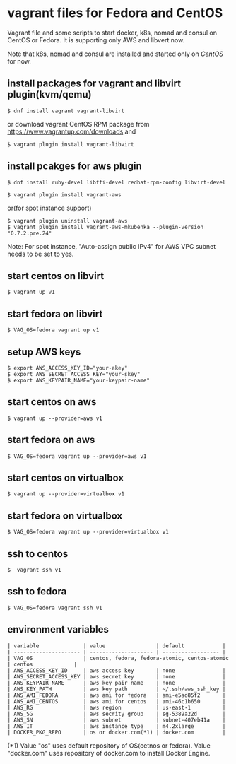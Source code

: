 # vagrant files for Fedora and CentOS

Vagrant file and some scripts to start docker, k8s, nomad and consul
on CentOS or Fedora.
It is supporting only AWS and libvert now.

Note that k8s, nomad and consul are installed and started
only on *CentOS* for now.

## install packages for vagrant and libvirt plugin(kvm/qemu)

```
$ dnf install vagrant vagrant-libvirt
```
  or download vagrant CentOS RPM package from https://www.vagrantup.com/downloads and
```
$ vagrant plugin install vagrant-libvirt
```


## install pcakges for aws plugin

```
$ dnf install ruby-devel libffi-devel redhat-rpm-config libvirt-devel
```

```
$ vagrant plugin install vagrant-aws
```
  or(for spot instance support)
```
$ vagrant plugin uninstall vagrant-aws
$ vagrant plugin install vagrant-aws-mkubenka --plugin-version "0.7.2.pre.24"
```

Note: For spot instance, 
"Auto-assign public IPv4" for AWS VPC subnet needs to be set to yes.

## start centos on libvirt

```
$ vagrant up v1
```

## start fedora on libvirt

```
$ VAG_OS=fedora vagrant up v1
```

## setup AWS keys

```
$ export AWS_ACCESS_KEY_ID="your-akey"
$ export AWS_SECRET_ACCESS_KEY="your-skey"
$ export AWS_KEYPAIR_NAME="your-keypair-name"
```


## start centos on aws

```
$ vagrant up --provider=aws v1
```

## start fedora on aws

```
$ VAG_OS=fedora vagrant up --provider=aws v1
```

## start centos on virtualbox

```
$ vagrant up --provider=virtualbox v1
```

## start fedora on virtualbox

```
$ VAG_OS=fedora vagrant up --provider=virtualbox v1
```

## ssh to centos
```
$  vagrant ssh v1
```

## ssh to fedora
```
$ VAG_OS=fedora vagrant ssh v1
```

## environment variables

```
| variable              | value                | default            |
| --------------------- | -------------------- | ------------------ |
| VAG_OS                | centos, fedora, fedora-atomic, centos-atomic | centos             |
| AWS_ACCESS_KEY_ID     | aws access key       | none               |
| AWS_SECRET_ACCESS_KEY | aws secret key       | none               |
| AWS_KEYPAIR_NAME      | aws key pair name    | none               |
| AWS_KEY_PATH          | aws key path         | ~/.ssh/aws_ssh_key |
| AWS_AMI_FEDORA        | aws ami for fedora   | ami-e5ad85f2       |
| AWS_AMI_CENTOS        | aws ami for centos   | ami-46c1b650       |
| AWS_RG                | aws region           | us-east-1          |
| AWS_SG                | aws secrity group    | sg-5389a22d        |
| AWS_SN                | aws subnet           | subnet-407eb41a    |
| AWS_IT                | aws instance type    | m4.2xlarge         |
| DOCKER_PKG_REPO       | os or docker.com(*1) | docker.com         |
```

(\*1) Value "os" uses default repository of OS(cetnos or fedora).
Value "docker.com" uses repository of docker.com to install Docker Engine.

